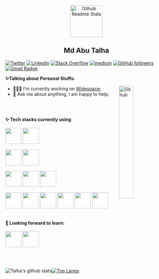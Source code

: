 <p align="center">
 <img width="100px" src="https://res.cloudinary.com/anuraghazra/image/upload/v1594908242/logo_ccswme.svg" align="center" alt="Github Readme Stats" />
 <h2 align="center">Md Abu Talha</h2>
</p>



[![Twitter](https://img.shields.io/badge/-Facebook-222222?style=flat-square&logo=facebook&logoColor=white&link=https://facebook.com/EngincanVeske&color=blue)](https://facebook.com/talha.sust.cse)
[![Linkedin](https://img.shields.io/badge/-LinkedIn-222222?style=flat-square&logo=Linkedin&logoColor=white&color=blue&link=https://www.linkedin.com/in/engincan-veske-b4a75b145/)](https://www.linkedin.com/in/md-abu-talha/)
[![Stack Overflow](https://img.shields.io/badge/-Stack%20Overflow-222222?style=flat-square&logo=stack-overflow&logoColor=white&link=https://stackoverflow.com/users/10477283/engin-veske)](https://stackoverflow.com/users/5537132/md-abu-talha)
[![medium](https://aleen42.github.io/badges/src/medium.svg)](https://medium.com/@talhaqc)
[![GitHub followers](https://img.shields.io/github/followers/EngincanV.svg?style=social&label=Follow&maxAge=2592000)](https://github.com/talha08?tab=followers)
[![Gmail Badge](https://img.shields.io/badge/-gmail-c14438?style=flat-square&logo=Gmail&logoColor=white&link=talhaqc@gmail.com)](mailto:talhaqc@gmail.com)


<!-- Talking about you -->
**✨Talking about Personal Stuffs:**

<!-- Any image aligned to the right. Beware the width -->
<img width="30%" align="right" alt="Github" src="https://media3.giphy.com/media/jRf5fsn8G6YaogAWxn/giphy.gif"/>

- 👨🏽‍💻 I’m currently working on [Widespace](https://www.widespace.com/);
- 💬 Ask me about anything, I am happy to help;

<br />
<br />

**✨ Tech stacks currently using** <br>
<br>
<code><a href="#"><img height="50" src="https://www.vectorlogo.zone/logos/javascript/javascript-horizontal.svg"></a></code>
<code><a href="#"><img height="50" src="https://www.vectorlogo.zone/logos/php/php-ar21.svg"></a></code>

<code><a href="https://laravel.com" target="_blank"><img height="50" src="https://www.vectorlogo.zone/logos/laravel/laravel-ar21.svg"></a></code>
<code><a href="https://expressjs.com/" target="_blank"><img height="50" src="https://www.vectorlogo.zone/logos/expressjs/expressjs-ar21.svg"></a></code>
<br>

<code><a href="https://vuejs.org" target="_blank"><img height="50" src="https://vuejs.org/images/logo.png"></a></code>
<code><a href="https://reactjs.org/" target="_blank"><img height="50" src="https://www.vectorlogo.zone/logos/reactjs/reactjs-ar21.svg"></a></code>
<code><a href="#" target="_blank"><img height="50" src="https://www.vectorlogo.zone/logos/angular/angular-ar21.svg"></a></code>







<code><a href="https://jupyter.org/" target="_blank"><img height="50" src="https://www.vectorlogo.zone/logos/jupyter/jupyter-ar21.svg"></a></code>
<code><a href="https://analytics.google.com/" target="_blank"><img height="50" src="https://www.vectorlogo.zone/logos/google_analytics/google_analytics-ar21.svg"></a></code>
<code><a href="https://git-scm.com/" target="_blank"><img height="50" src="https://www.vectorlogo.zone/logos/git-scm/git-scm-ar21.svg"></a></code>
<code><a href="https://www.mysql.com/" target="_blank"><img height="50" src="https://www.vectorlogo.zone/logos/mysql/mysql-ar21.svg"></a></code>
<code><a href="https://www.sqlite.org/" target="_blank"><img height="50" src="https://www.vectorlogo.zone/logos/sqlite/sqlite-ar21.svg"></a></code>
<code><a href="https://www.json.org/" target="_blank"><img height="50" src="https://www.vectorlogo.zone/logos/json/json-ar21.svg"></a></code>
<br>
<br>
<br>
**🌱 Looking forward to learn:** <br>
<br>
<code><a href="https://cloud.google.com/" target="_blank"><img height="50" src="https://www.vectorlogo.zone/logos/google_cloud/google_cloud-ar21.svg"></a></code>
<code><a href="https://aws.amazon.com/" target="_blank"><img height="50" src="https://www.vectorlogo.zone/logos/amazon_aws/amazon_aws-ar21.svg"></a></code>
<br>
<br>
<br>




<img>

![Talha's github stats](https://github-readme-stats.vercel.app/api?username=talha08&show_icons=true&theme=radical&include_all_commits=true&count_private=true&show_icons=true)[![Top Langs](https://github-readme-stats.vercel.app/api/top-langs/?username=talha08&layout=compact)](https://github.com/anuraghazra/github-readme-stats)

